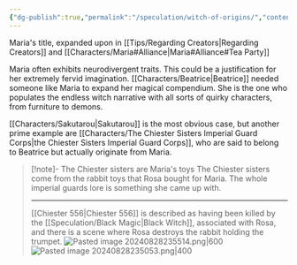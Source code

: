 ```yaml
---
{"dg-publish":true,"permalink":"/speculation/witch-of-origins/","contentClasses":"center-headings red-truth red-links blue-truth","created":"2025-02-27T17:44:14.164+01:00","updated":"2025-04-09T17:22:30.850+02:00"}
---
```


Maria's title, expanded upon in [[Tips/Regarding Creators\|Regarding Creators]] and [[Characters/Maria#Alliance\|Maria#Alliance#Tea Party]]

Maria often exhibits neurodivergent traits. This could be a justification for her extremely fervid imagination.
[[Characters/Beatrice\|Beatrice]] needed someone like Maria to expand her magical compendium. She is the one who populates the endless witch narrative with all sorts of quirky characters, from furniture to demons.

[[Characters/Sakutarou\|Sakutarou]] is the most obvious case, but another prime example are [[Characters/The Chiester Sisters Imperial Guard Corps\|the Chiester Sisters Imperial Guard Corps]], who are said to belong to Beatrice but actually originate from Maria.

<div class="transclusion internal-embed is-loaded"><div class="markdown-embed">



> [!note]- The Chiester sisters are Maria's toys
>The Chiester sisters come from the rabbit toys that Rosa bought for Maria. The whole imperial guards lore is something she came up with.
>
>---
>[[Chiester 556\|Chiester 556]] is described as having been killed by the [[Speculation/Black Magic\|Black Witch]], associated with Rosa, and there is a scene where Rosa destroys the rabbit holding the trumpet.
>![Pasted image 20240828235514.png|600](/img/user/Attachments/Pasted%20image%2020240828235514.png)
>![Pasted image 20240828235053.png|400](/img/user/Attachments/Pasted%20image%2020240828235053.png)

</div></div>


